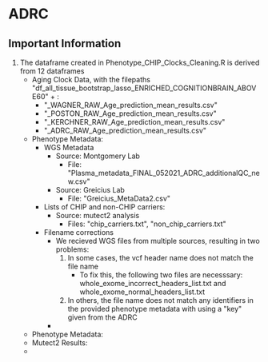 # ADRC
## Important Information 
1. The dataframe created in Phenotype_CHIP_Clocks_Cleaning.R is derived from 12 dataframes <br />
     * Aging Clock Data, with the filepaths "df_all_tissue_bootstrap_lasso_ENRICHED_COGNITIONBRAIN_ABOVE60" + : <br />
          * "_WAGNER_RAW_Age_prediction_mean_results.csv"
          * "_POSTON_RAW_Age_prediction_mean_results.csv"
          * "_KERCHNER_RAW_Age_prediction_mean_results.csv"
          * "_ADRC_RAW_Age_prediction_mean_results.csv"
     * Phenotype Metadata: <br />
          * WGS Metadata
               * Source: Montgomery Lab
                    * File: "Plasma_metadata_FINAL_052021_ADRC_additionalQC_new.csv"
               * Source: Greicius Lab
                    * File: "Greicius_MetaData2.csv"
          * Lists of CHIP and non-CHIP carriers:
               * Source: mutect2 analysis
                    * Files: "chip_carriers.txt", "non_chip_carriers.txt"
          * Filename corrections
               * We recieved WGS files from multiple sources, resulting in two problems:
                    1. In some cases, the vcf header name does not match the file name
                         * To fix this, the following two files are necesssary: whole_exome_incorrect_headers_list.txt and whole_exome_normal_headers_list.txt
                    2. In others, the file name does not match any identifiers in the provided phenotype metadata with using a "key" given from the ADRC
               * 
     * Phenotype Metadata: <br />
     * Mutect2 Results:  <br />
     * 
